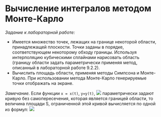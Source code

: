 Вычисление интегралов методом Монте-Карло
=========================================
_Задание к лабораторной работе:_
* Имеется множество точек, лежащих на границе некоторой области, принадлежащей плоскости. Точки заданы в порядке, соответствующем некоторому обходу границы. Используя интерполяцию кубическими сплайнами нарисовать область (границу области задать параметрически применяя метод, описанный в лабораторной работе 9.2.2).
* Вычислить площадь области, применяя методы Симпсона и Монте-Карло. При использовании метода Монте-Карло генерируемые точки отображать на экране.

_Замечание._ Если функции `x = x(t)`, `y=y(t)`, <img src="https://render.githubusercontent.com/render/math?math=t_b \le t \le t_e"> параметрически задают кривую без самопересечения, которая является границей области, то величина площади S, ограниченной этой кривой вычисляется по одной из формул:
<img src="https://render.githubusercontent.com/render/math?math=S = \mid \int_{t_b}^{t_e} y(t)x'(t)dt \mid = \mid \int_{t_b}^{t_e} x(t)y'(t)dt \mid">
